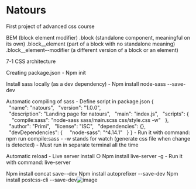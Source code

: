 # Natours
 First project of advanced css course

BEM (block element modifier)
	.block (standalone component, meaningful on its own)
	.block__element (part of a block with no standalone meaning)
	.block__element--modifier (a different version of a block or an element)
	
7-1 CSS architecture

Creating package.json
	- Npm init

Install sass locally (as a dev dependency)
	- Npm install node-sass --save-dev

Automatic compiling of sass 
	- Define script in package.json
	{
	  "name": "natours",
	  "version": "1.0.0",
	  "description": "Landing page for natours",
	  "main": "index.js",
	  "scripts": {
	    "compile:sass": "node-sass sass/main.scss css/style.css -w"
	  },
	  "author": "Primi",
	  "license": "ISC",
	  "dependencies": {},
	  "devDependencies": {
	    "node-sass": "^4.14.1"
	  }
	}
	- Run it with command: npm run compile:sass
	- -w stands for watch (generate css file when change is detected)
	- Must run in separate terminal all the time

Automatic reload
	- Live server install
		○ Npm install live-server -g
	- Run it with command: live-server

Npm install concat save--dev
Npm install autoprefixer --save-dev
Npm install postcss-cli --save-dev![image](https://user-images.githubusercontent.com/9267684/130050970-bb4b26df-bf3f-4481-869c-57c825765c5f.png)
